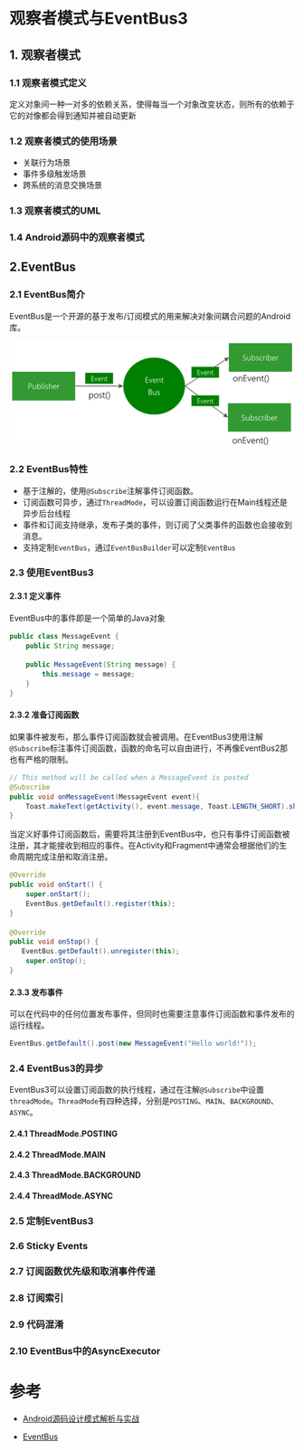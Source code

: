 
# 观察者模式与EventBus3

## 1. 观察者模式

### 1.1 观察者模式定义

定义对象间一种一对多的依赖关系，使得每当一个对象改变状态，则所有的依赖于它的对像都会得到通知并被自动更新

### 1.2 观察者模式的使用场景

* 关联行为场景
* 事件多级触发场景
* 跨系统的消息交换场景

### 1.3 观察者模式的UML

### 1.4 Android源码中的观察者模式

## 2.EventBus

### 2.1 EventBus简介

EventBus是一个开源的基于发布/订阅模式的用来解决对象间耦合问题的Android库。

![EventBus框架](../Image/EventBus-Publish-Subscribe.png)

### 2.2 EventBus特性

* 基于注解的，使用`@Subscribe`注解事件订阅函数。
* 订阅函数可异步，通过`ThreadMode`，可以设置订阅函数运行在Main线程还是异步后台线程
* 事件和订阅支持继承，发布子类的事件，则订阅了父类事件的函数也会接收到消息。
* 支持定制`EventBus`，通过`EventBusBuilder`可以定制`EventBus`

### 2.3 使用EventBus3

#### 2.3.1 定义事件

EventBus中的事件即是一个简单的Java对象
```java
public class MessageEvent {
    public String message;

    public MessageEvent(String message) {
        this.message = message;
    }
}
```

#### 2.3.2 准备订阅函数

如果事件被发布，那么事件订阅函数就会被调用。在EventBus3使用注解`@Subscribe`标注事件订阅函数，函数的命名可以自由进行，不再像EventBus2那也有严格的限制。

```java
// This method will be called when a MessageEvent is posted
@Subscribe
public void onMessageEvent(MessageEvent event){
    Toast.makeText(getActivity(), event.message, Toast.LENGTH_SHORT).show();
}
```

当定义好事件订阅函数后，需要将其注册到EventBus中，也只有事件订阅函数被注册，其才能接收到相应的事件。在Activity和Fragment中通常会根据他们的生命周期完成注册和取消注册。

```java
@Override
public void onStart() {
    super.onStart();
    EventBus.getDefault().register(this);
}

@Override
public void onStop() {
   EventBus.getDefault().unregister(this);
    super.onStop();
}
```

#### 2.3.3 发布事件

可以在代码中的任何位置发布事件，但同时也需要注意事件订阅函数和事件发布的运行线程。

```java
EventBus.getDefault().post(new MessageEvent("Hello world!"));
```

### 2.4 EventBus3的异步

EventBus3可以设置订阅函数的执行线程，通过在注解`@Subscribe`中设置`threadMode`。`ThreadMode`有四种选择，分别是`POSTING`、`MAIN`、`BACKGROUND`、`ASYNC`。

#### 2.4.1 ThreadMode.POSTING

#### 2.4.2 ThreadMode.MAIN

#### 2.4.3 ThreadMode.BACKGROUND

#### 2.4.4 ThreadMode.ASYNC

### 2.5 定制EventBus3

### 2.6 Sticky Events

### 2.7 订阅函数优先级和取消事件传递

### 2.8 订阅索引

### 2.9 代码混淆

### 2.10 EventBus中的AsyncExecutor


# 参考

* [Android源码设计模式解析与实战](http://product.dangdang.com/23802445.html)

*  [EventBus](http://greenrobot.org/eventbus/)